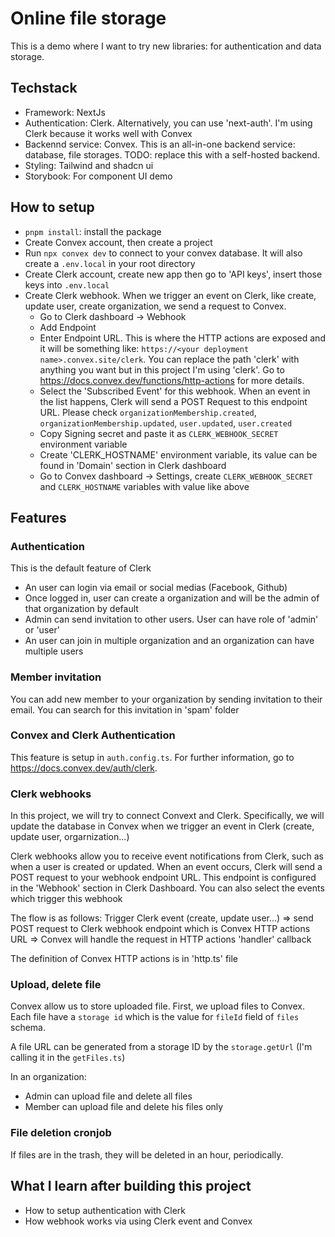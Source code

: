 # Online file storage

This is a demo where I want to try new libraries: for authentication and data storage.

## Techstack

- Framework: NextJs
- Authentication: Clerk. Alternatively, you can use 'next-auth'. I'm using Clerk because it works well with Convex
- Backennd service: Convex. This is an all-in-one backend service: database, file storages. TODO: replace this with a self-hosted backend.
- Styling: Tailwind and shadcn ui
- Storybook: For component UI demo

## How to setup

- `pnpm install`: install the package
- Create Convex account, then create a project
- Run `npx convex dev` to connect to your convex database. It will also create a `.env.local` in your root directory
- Create Clerk account, create new app then go to 'API keys', insert those keys into `.env.local`
- Create Clerk webhook. When we trigger an event on Clerk, like create, update user, create organization, we send a request to Convex.
  - Go to Clerk dashboard -> Webhook
  - Add Endpoint
  - Enter Endpoint URL. This is where the HTTP actions are exposed and it will be something like: `https://<your deployment name>.convex.site/clerk`. You can replace the path 'clerk' with anything you want but in this project I'm using 'clerk'. Go to <https://docs.convex.dev/functions/http-actions> for more details.
  - Select the 'Subscribed Event' for this webhook. When an event in the list happens, Clerk will send a POST Request to this endpoint URL. Please check `organizationMembership.created`, `organizationMembership.updated`, `user.updated`, `user.created`
  - Copy Signing secret and paste it as `CLERK_WEBHOOK_SECRET` environment variable
  - Create 'CLERK_HOSTNAME' environment variable, its value can be found in 'Domain' section in Clerk dashboard
  - Go to Convex dashboard -> Settings, create `CLERK_WEBHOOK_SECRET` and `CLERK_HOSTNAME` variables with value like above

## Features

### Authentication

This is the default feature of Clerk

- An user can login via email or social medias (Facebook, Github)
- Once logged in, user can create a organization and will be the admin of that organization by default
- Admin can send invitation to other users. User can have role of 'admin' or 'user'
- An user can join in multiple organization and an organization can have multiple users

### Member invitation

You can add new member to your organization by sending invitation to their email. You can search for this invitation in 'spam' folder

### Convex and Clerk Authentication

This feature is setup in `auth.config.ts`. For further information, go to <https://docs.convex.dev/auth/clerk>.

### Clerk webhooks

In this project, we will try to connect Convext and Clerk. Specifically, we will update the database in Convex when we trigger an event in Clerk (create, update user, orgarnization...)

Clerk webhooks allow you to receive event notifications from Clerk, such as when a user is created or updated. When an event occurs, Clerk will send a POST request to your webhook endpoint URL. This endpoint is configured in the 'Webhook' section in Clerk Dashboard. You can also select the events which trigger this webhook

The flow is as follows: Trigger Clerk event (create, update user...) => send POST request to Clerk webhook endpoint which is Convex HTTP actions URL => Convex will handle the request in HTTP actions 'handler' callback

The definition of Convex HTTP actions is in 'http.ts' file

### Upload, delete file

Convex allow us to store uploaded file. First, we upload files to Convex. Each file have a `storage id` which is the value for `fileId` field of `files` schema.

A file URL can be generated from a storage ID by the `storage.getUrl` (I'm calling it in the `getFiles.ts`)

In an organization:

- Admin can upload file and delete all files
- Member can upload file and delete his files only

### File deletion cronjob

If files are in the trash, they will be deleted in an hour, periodically.

## What I learn after building this project

- How to setup authentication with Clerk
- How webhook works via using Clerk event and Convex

